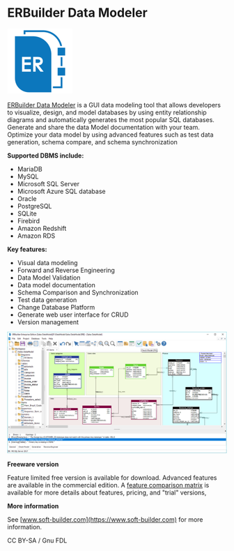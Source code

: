 
# ERBuilder Data Modeler

![ERBuilder-logo](../../.gitbook/assets/erbuilder-data-modeler/+image/ERBuilder-logo.png "ERBuilder-logo")


[ERBuilder Data Modeler](https://soft-builder.com/erbuilder-data-modeler/) is a GUI data modeling tool that allows developers to visualize, design, and model databases by using entity relationship diagrams and automatically generates the most popular SQL databases. Generate and share the data Model documentation with your team. Optimize your data model by using advanced features such as test data generation, schema compare, and schema synchronization


**Supported DBMS include:**


* MariaDB
* MySQL
* Microsoft SQL Server
* Microsoft Azure SQL database
* Oracle
* PostgreSQL
* SQLite
* Firebird
* Amazon Redshift
* Amazon RDS


**Key features:**


* Visual data modeling
* Forward and Reverse Engineering
* Data Model Validation
* Data model documentation
* Schema Comparison and Synchronization
* Test data generation
* Change Database Platform
* Generate web user interface for CRUD
* Version management


![ERBuilder-main-screen](../../.gitbook/assets/erbuilder-data-modeler/+image/ERBuilder-main-screen.png "ERBuilder-main-screen")


**Freeware version**


Feature limited free version is available for download. Advanced features are available in the commercial edition. A [feature comparison matrix](https://soft-builder.com/features/) is available for more details about features, pricing, and "trial" versions,


**More information**


See [www.soft-builder.com](https://www.soft-builder.com) for more information.


CC BY-SA / Gnu FDL

